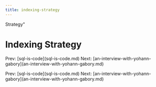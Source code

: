 ```yaml
---
title: indexing-strategy
---
```


Strategy\"

# Indexing Strategy

Prev: \[sql-is-code](sql-is-code.md) Next:
\[an-interview-with-yohann-gabory](an-interview-with-yohann-gabory.md)

Prev: \[sql-is-code](sql-is-code.md) Next:
\[an-interview-with-yohann-gabory](an-interview-with-yohann-gabory.md)
